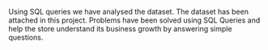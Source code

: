 Using SQL queries we have analysed the dataset. 
The dataset has been attached in this project.
Problems have been solved using SQL Queries and help the store understand its business growth by answering simple questions.

